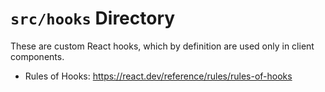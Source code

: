 # `src/hooks` Directory

These are custom React hooks, which by definition are used only in client components.

- Rules of Hooks: https://react.dev/reference/rules/rules-of-hooks
